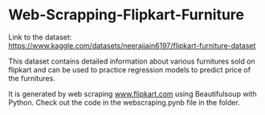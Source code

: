 # Web-Scrapping-Flipkart-Furniture

Link to the dataset: https://www.kaggle.com/datasets/neerajjain6197/flipkart-furniture-dataset

This dataset contains detailed information about various furnitures sold on flipkart and can be used to practice regression models to predict price of the furnitures.

It is generated by web scraping www.flipkart.com using Beautifulsoup with Python. Check out the code in the webscraping.pynb file in the folder.
